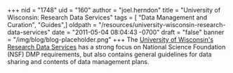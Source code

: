 +++
nid = "1748"
uid = "160"
author = "joel.herndon"
title = "University of Wisconsin: Research Data Services"
tags = [ "Data Management and Curation", "Guides",]
oldpath = "/resources/university-wisconsin-research-data-services"
date = "2011-05-04 08:04:43 -0700"
draft = "false"
banner = "/img/blog/blog-placeholder.png"
+++
The [University of Wisconsin's Research Data
Services](http://researchdata.wisc.edu/) has a strong focus on National
Science Foundation (NSF) DMP requirements, but also contains general
guidelines for data sharing and contents of data management plans.
